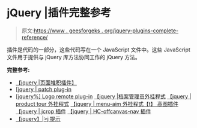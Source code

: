 # jQuery |插件完整参考

> 原文:[https://www . geesforgeks . org/jquery-plugins-complete-reference/](https://www.geeksforgeeks.org/jquery-plugins-complete-reference/)

插件是代码的一部分，这些代码写在一个 JavaScript 文件中。这些 JavaScript 文件用于提供与 jQuery 库方法协同工作的 jQuery 方法。

**完整参考:**

*   [【jquery |页面堆积插件】](https://www.geeksforgeeks.org/jquery-page-piling-plugin/?ref=rp)
*   [[jquery | patch plug-in](https://www.geeksforgeeks.org/jquery-flickerplate-plugin/?ref=rp)
*   [[jquery%] Logo remote plug-in](https://www.geeksforgeeks.org/jquery-multiscroll-plugin/?ref=rp)
[【jquery |档案管理员外挂程式](https://www.geeksforgeeks.org/jquery-filer-plugin/?ref=rp)
[【jquery | product tour 外挂程式](https://www.geeksforgeeks.org/jquery-product-tour-plugin/?ref=rp)
[【jquery | menu-aim 外挂程式【t】 高图插件](https://www.geeksforgeeks.org/jquery-menu-aim-plugin/)
[【jquery | jcrop 插件](https://www.geeksforgeeks.org/jquery-jcrop-plugin/)
[【jquery | HC-offcanvas-nav 插件](https://www.geeksforgeeks.org/jquery-hc-offcanvas-nav-plugin/)
*   [【jquery】|>j 提示](https://www.geeksforgeeks.org/jquery-jtippy-tooltip-plugin/)